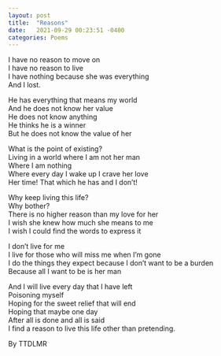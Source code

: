 ```yaml
---
layout: post
title:  "Reasons"
date:   2021-09-29 00:23:51 -0400
categories: Poems
---
```


I have no reason to move on <br>
I have no reason to live <br>
I have nothing because she was everything <br>
And I lost. <br>

He has everything that means my world <br>
And he does not know her value <br>
He does not know anything <br>
He thinks he is a winner <br>
But he does not know the value of her <br>

What is the point of existing? <br>
Living in a world where I am not her man <br>
Where I am nothing <br>
Where every day I wake up I crave her love <br>
Her time! That which he has and I don’t! <br>

Why keep living this life? <br>
Why bother? <br>
There is no higher reason than my love for her <br>
I wish she knew how much she means to me <br>
I wish I could find the words to express it <br>

I don’t live for me <br>
I live for those who will miss me when I’m gone <br>
I do the things they expect because I don’t want to be a burden <br>
Because all I want to be is her man <br>

And I will live every day that I have left <br>
Poisoning myself <br>
Hoping for the sweet relief that will end <br>
Hoping that maybe one day  <br>
After all is done and all is said <br>
I find a reason to live this life other than pretending. <br>

By TTDLMR
